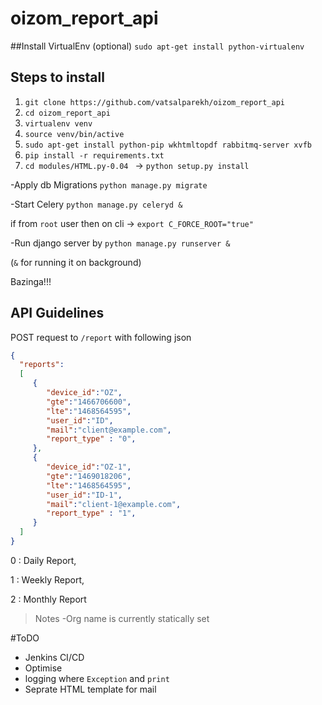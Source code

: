 # oizom_report_api


##Install VirtualEnv (optional)
```sudo apt-get install python-virtualenv```

## Steps to install
1. ```git clone https://github.com/vatsalparekh/oizom_report_api```
2. ```cd oizom_report_api```
3. ```virtualenv venv```
4. ```source venv/bin/active```
5. ```sudo apt-get install python-pip wkhtmltopdf rabbitmq-server xvfb```
6. ```pip install -r requirements.txt```
7. ```cd modules/HTML.py-0.04 ``` -> ```python setup.py install```


-Apply db Migrations ```python manage.py migrate```

-Start Celery        ```python manage.py celeryd &```

if from ```root``` user then on cli -> ```export C_FORCE_ROOT="true"```

-Run django server by  ```python manage.py runserver &```

(```&``` for running it on background)

Bazinga!!!

## API Guidelines
POST request to ```/report``` with  following json


```json
{  
  "reports":
  [  
     {  
        "device_id":"OZ",
        "gte":"1466706600",
        "lte":"1468564595",
        "user_id":"ID",
        "mail":"client@example.com",
        "report_type" : "0",
     },
     {  
        "device_id":"OZ-1",
        "gte":"1469018206",
        "lte":"1468564595",
        "user_id":"ID-1",
        "mail":"client-1@example.com",
        "report_type" : "1",
     }
  ]
}
```
0 : Daily Report,

1 : Weekly Report,

2 : Monthly Report

> Notes
-Org name is currently statically set


#ToDO
- Jenkins CI/CD
- Optimise
- logging where ```Exception``` and ```print```
- Seprate HTML template for mail
